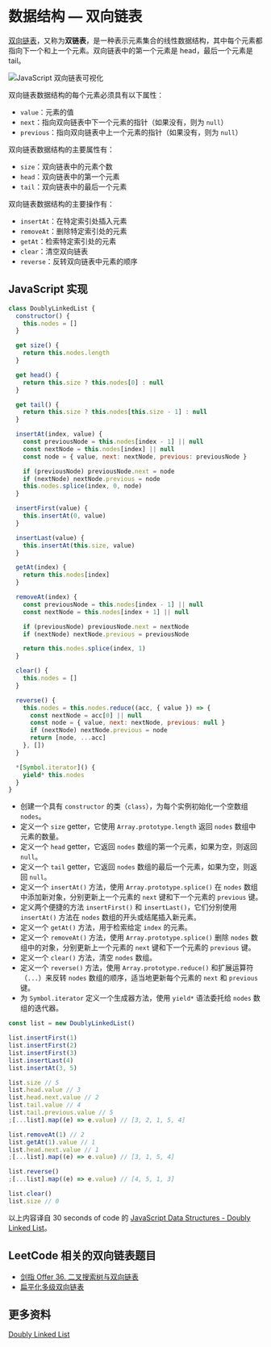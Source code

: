 # 数据结构 — 双向链表

[双向链表](https://zh.wikipedia.org/wiki/%E5%8F%8C%E5%90%91%E9%93%BE%E8%A1%A8)，又称为**双链表**，是一种表示元素集合的线性数据结构，其中每个元素都指向下一个和上一个元素。双向链表中的第一个元素是 head，最后一个元素是 tail。

![JavaScript 双向链表可视化](https://upload-images.jianshu.io/upload_images/18281896-4cc14539746c776a.png?imageMogr2/auto-orient/strip%7CimageView2/2/w/1240)

双向链表数据结构的每个元素必须具有以下属性：

- `value`：元素的值
- `next`：指向双向链表中下一个元素的指针（如果没有，则为 `null`）
- `previous`：指向双向链表中上一个元素的指针（如果没有，则为 `null`）

双向链表数据结构的主要属性有：

- `size`：双向链表中的元素个数
- `head`：双向链表中的第一个元素
- `tail`：双向链表中的最后一个元素

双向链表数据结构的主要操作有：

- `insertAt`：在特定索引处插入元素
- `removeAt`：删除特定索引处的元素
- `getAt`：检索特定索引处的元素
- `clear`：清空双向链表
- `reverse`：反转双向链表中元素的顺序

## JavaScript 实现

```js
class DoublyLinkedList {
  constructor() {
    this.nodes = []
  }

  get size() {
    return this.nodes.length
  }

  get head() {
    return this.size ? this.nodes[0] : null
  }

  get tail() {
    return this.size ? this.nodes[this.size - 1] : null
  }

  insertAt(index, value) {
    const previousNode = this.nodes[index - 1] || null
    const nextNode = this.nodes[index] || null
    const node = { value, next: nextNode, previous: previousNode }

    if (previousNode) previousNode.next = node
    if (nextNode) nextNode.previous = node
    this.nodes.splice(index, 0, node)
  }

  insertFirst(value) {
    this.insertAt(0, value)
  }

  insertLast(value) {
    this.insertAt(this.size, value)
  }

  getAt(index) {
    return this.nodes[index]
  }

  removeAt(index) {
    const previousNode = this.nodes[index - 1] || null
    const nextNode = this.nodes[index + 1] || null

    if (previousNode) previousNode.next = nextNode
    if (nextNode) nextNode.previous = previousNode

    return this.nodes.splice(index, 1)
  }

  clear() {
    this.nodes = []
  }

  reverse() {
    this.nodes = this.nodes.reduce((acc, { value }) => {
      const nextNode = acc[0] || null
      const node = { value, next: nextNode, previous: null }
      if (nextNode) nextNode.previous = node
      return [node, ...acc]
    }, [])
  }

  *[Symbol.iterator]() {
    yield* this.nodes
  }
}
```

- 创建一个具有 `constructor` 的类（`class`），为每个实例初始化一个空数组 `nodes`。
- 定义一个 `size` getter，它使用 `Array.prototype.length` 返回 `nodes` 数组中元素的数量。
- 定义一个 `head` getter，它返回 `nodes` 数组的第一个元素，如果为空，则返回 `null`。
- 定义一个 `tail` getter，它返回 `nodes` 数组的最后一个元素，如果为空，则返回 `null`。
- 定义一个 `insertAt()` 方法，使用 `Array.prototype.splice()` 在 `nodes` 数组中添加新对象，分别更新上一个元素的 `next` 键和下一个元素的 `previous` 键。
- 定义两个便捷的方法 `insertFirst()` 和 `insertLast()`，它们分别使用 `insertAt()` 方法在 `nodes` 数组的开头或结尾插入新元素。
- 定义一个 `getAt()` 方法，用于检索给定 `index` 的元素。
- 定义一个 `removeAt()` 方法，使用 `Array.prototype.splice()` 删除 `nodes` 数组中的对象，分别更新上一个元素的 `next` 键和下一个元素的 `previous` 键。
- 定义一个 `clear()` 方法，清空 `nodes` 数组。
- 定义一个 `reverse()` 方法，使用 `Array.prototype.reduce()` 和扩展运算符（`...`）来反转 `nodes` 数组的顺序，适当地更新每个元素的 `next` 和 `previous` 键。
- 为 `Symbol.iterator` 定义一个生成器方法，使用 `yield*` 语法委托给 `nodes` 数组的迭代器。

```js
const list = new DoublyLinkedList()

list.insertFirst(1)
list.insertFirst(2)
list.insertFirst(3)
list.insertLast(4)
list.insertAt(3, 5)

list.size // 5
list.head.value // 3
list.head.next.value // 2
list.tail.value // 4
list.tail.previous.value // 5
;[...list].map((e) => e.value) // [3, 2, 1, 5, 4]

list.removeAt(1) // 2
list.getAt(1).value // 1
list.head.next.value // 1
;[...list].map((e) => e.value) // [3, 1, 5, 4]

list.reverse()
;[...list].map((e) => e.value) // [4, 5, 1, 3]

list.clear()
list.size // 0
```

以上内容译自 30 seconds of code 的 [JavaScript Data Structures - Doubly Linked List](https://www.30secondsofcode.org/articles/s/js-data-structures-doubly-linked-list)。

## LeetCode 相关的双向链表题目

- [剑指 Offer 36. 二叉搜索树与双向链表](https://leetcode.cn/problems/er-cha-sou-suo-shu-yu-shuang-xiang-lian-biao-lcof/)
- [扁平化多级双向链表](https://leetcode.cn/problems/flatten-a-multilevel-doubly-linked-list/)

## 更多资料

[Doubly Linked List](https://github.com/trekhleb/javascript-algorithms/blob/master/src/data-structures/doubly-linked-list)
